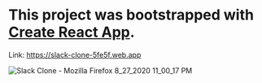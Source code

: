# This project was bootstrapped with [Create React App](https://github.com/facebook/create-react-app).

Link: 
https://slack-clone-5fe5f.web.app

![Slack Clone - Mozilla Firefox 8_27_2020 11_00_17 PM](https://user-images.githubusercontent.com/57246901/91512844-50c67a80-e8b9-11ea-948a-b2ddca2dc6d6.png)
